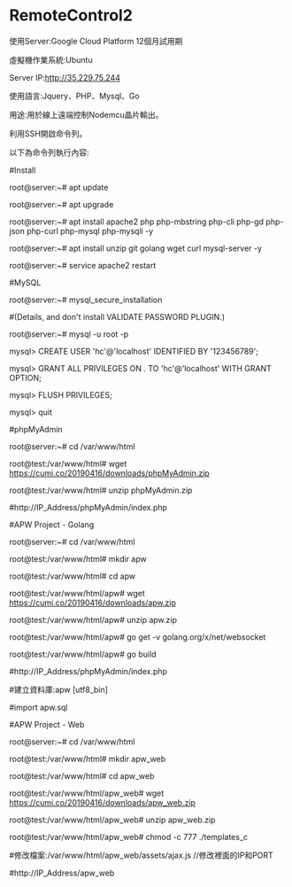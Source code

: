 # RemoteControl2

使用Server:Google Cloud Platform 12個月試用期

虛擬機作業系統:Ubuntu

Server IP:http://35.229.75.244

使用語言:Jquery、PHP、Mysql、Go

用途:用於線上遠端控制Nodemcu晶片輸出。

利用SSH開啟命令列。

以下為命令列執行內容:

#Install

root@server:~# apt update

root@server:~# apt upgrade

root@server:~# apt install apache2 php php-mbstring php-cli php-gd php-json php-curl php-mysql php-mysqli -y

root@server:~# apt install unzip git golang wget curl mysql-server -y

root@server:~# service apache2 restart

#MySQL

root@server:~# mysql_secure_installation 

#(Details, and don't install VALIDATE PASSWORD PLUGIN.)

root@server:~# mysql -u root -p

mysql> CREATE USER 'hc'@'localhost' IDENTIFIED BY '123456789';

mysql> GRANT ALL PRIVILEGES ON *.* TO 'hc'@'localhost' WITH GRANT OPTION;

mysql> FLUSH PRIVILEGES;

mysql> quit

#phpMyAdmin

root@server:~# cd /var/www/html

root@test:/var/www/html# wget https://cumi.co/20190416/downloads/phpMyAdmin.zip

root@test:/var/www/html# unzip phpMyAdmin.zip

#http://IP_Address/phpMyAdmin/index.php

#APW Project - Golang

root@server:~# cd /var/www/html

root@test:/var/www/html# mkdir apw

root@test:/var/www/html# cd apw

root@test:/var/www/html/apw# wget https://cumi.co/20190416/downloads/apw.zip

root@test:/var/www/html/apw# unzip apw.zip

root@test:/var/www/html/apw# go get -v golang.org/x/net/websocket

root@test:/var/www/html/apw# go build

#http://IP_Address/phpMyAdmin/index.php

#建立資料庫:apw [utf8_bin]

#import apw.sql

#APW Project - Web

root@server:~# cd /var/www/html

root@test:/var/www/html# mkdir apw_web

root@test:/var/www/html# cd apw_web

root@test:/var/www/html/apw_web# wget https://cumi.co/20190416/downloads/apw_web.zip

root@test:/var/www/html/apw_web# unzip apw_web.zip

root@test:/var/www/html/apw_web# chmod -c 777 ./templates_c

#修改檔案:/var/www/html/apw_web/assets/ajax.js //修改裡面的IP和PORT

#http://IP_Address/apw_web
